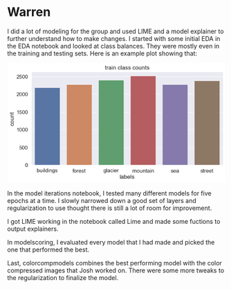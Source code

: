 # Warren

I did a lot of modeling for the group and used LIME and a model explainer to further understand how to make changes. I started with some initial EDA in the EDA notebook and looked at class balances. They were mostly even in the training and testing sets. Here is an example plot showing that:

![Class Balance](Images/classbalance].png)


In the model iterations notebook, I tested many different models for five epochs at a time. I slowly narrowed down a good set of layers and regularization to use thought there is still a lot of room for improvement.

I got LIME working in the notebook called Lime and made some fuctions to output explainers. 

In modelscoring, I evaluated every model that I had made and picked the one that performed the best. 

Last, colorcompmodels combines the best performing model with the color compressed images that Josh worked on. There were some more tweaks to the regularization to finalize the model. 